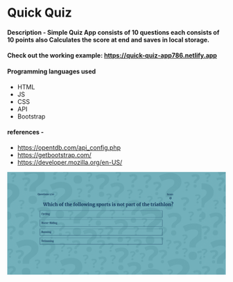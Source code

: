 # Quick Quiz

#### Description - Simple Quiz App consists of 10 questions each consists of 10 points also Calculates the score at end and saves in local storage.

#### Check out the working example: https://quick-quiz-app786.netlify.app

#### Programming languages used 
- HTML
- JS
- CSS
- API
- Bootstrap

#### references - 
- https://opentdb.com/api_config.php
- https://getbootstrap.com/
- https://developer.mozilla.org/en-US/


![Image 1](https://github.com/chetas11/OpenTriviaQuizApplication/blob/master/Game.png)
